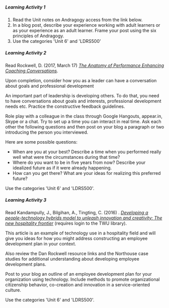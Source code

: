 ##### Learning Activity 1

1. Read the Unit notes on Andragogy access from the link below.
2. In a blog post, describe your experience working with adult learners or as your experience as an adult learner. Frame your post using the six principles of Andragogy.
3. Use the categories 'Unit 6' and 'LDRS500'

##### Learning Activity 2

Read Rockwell, D. \(2017, March 17\) [_The Anatomy of Performance Enhancing Coaching Conversations_](https://leadershipfreak.blog/2017/03/05/the-anatomy-of-performance-enhancing-coaching-conversations/).

Upon completion, consider how you as a leader can have a conversation about goals and professional development

An important part of leadership is developing others. To do that, you need to have conversations about goals and interests, professional development needs etc. Practice the constructive feedback guidelines.

Role play with a colleague in the class through Google Hangouts, appear.in,  Skype or a chat. Try to set up a time you can interact in real time. Ask each other the following questions and then post on your blog a paragraph or two introducing the person you interviewed.

Here are some possible questions:

* When are you at your best? Describe a time when you performed really well what were the circumstances during that time?
* Where do you want to be in five years from now? Describe your idealized future as if it were already happening.
* How can you get there? What are your ideas for realizing this preferred future?

Use the categories 'Unit 6' and 'LDRS500'.

##### Learning Activity 3

Read Kandampully, J., Bilgihan, A., Tingting, C. \(2016\) . [_Developing a people-technology hybrids model to unleash innovation and creativity: The new hospitality frontier_](http://www.sciencedirect.com/science/article/pii/S1447677016300201?) \(requires login to the TWU library\).

This article is an example of technology use in a hospitality field and will give you ideas for how you might address constructing an employee development plan in your context.

Also review the Dan Rockwell resource links and the Northouse case studies for additional understanding about developing employee development plans.

Post to your blog an outline of an employee development plan for your organization using technology.  Include methods to promote organizational citizenship behavior, co-creation and innovation in a service-oriented culture.

Use the categories 'Unit 6' and 'LDRS500'.


